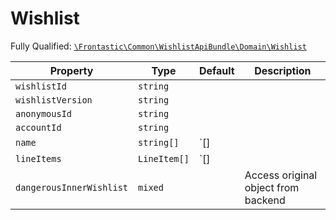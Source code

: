 #  Wishlist

Fully Qualified: [`\Frontastic\Common\WishlistApiBundle\Domain\Wishlist`](../../../../src/php/WishlistApiBundle/Domain/Wishlist.php)



Property|Type|Default|Description
--------|----|-------|-----------
`wishlistId`|`string`||
`wishlistVersion`|`string`||
`anonymousId`|`string`||
`accountId`|`string`||
`name`|`string[]`|`[]|
`lineItems`|`LineItem[]`|`[]|
`dangerousInnerWishlist`|`mixed`||Access original object from backend

